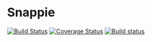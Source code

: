 # Snappie
[![Build Status](https://travis-ci.org/klapuch/Snappie.svg?branch=master)](https://travis-ci.org/klapuch/Snappie) [![Coverage Status](https://coveralls.io/repos/github/klapuch/Snappie/badge.svg?branch=master)](https://coveralls.io/github/klapuch/Snappie?branch=master) [![Build status](https://ci.appveyor.com/api/projects/status/b021t6rygl46ag83/branch/master?svg=true)](https://ci.appveyor.com/project/facedown/snappie/branch/master)

